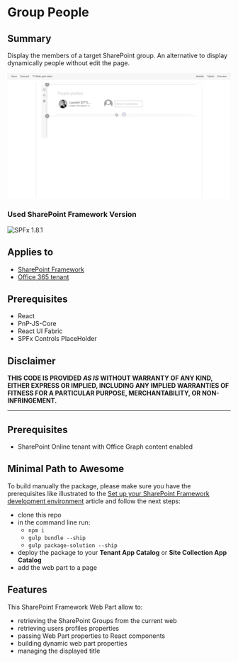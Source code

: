 # Group People

## Summary

Display the members of a target SharePoint group. An alternative to display dynamically people without edit the page.

![](assets/LsOnline-SPFx-GroupPeople.gif)

### Used SharePoint Framework Version

![SPFx 1.8.1](https://img.shields.io/badge/SPFx-1.8.1-success.svg)

## Applies to

* [SharePoint Framework][1]
* [Office 365 tenant][2]

## Prerequisites
 
 * React 
 * PnP-JS-Core
 * React UI Fabric
 * SPFx Controls PlaceHolder

## Disclaimer

**THIS CODE IS PROVIDED *AS IS* WITHOUT WARRANTY OF ANY KIND, EITHER EXPRESS OR IMPLIED, INCLUDING ANY IMPLIED WARRANTIES OF FITNESS FOR A PARTICULAR PURPOSE, MERCHANTABILITY, OR NON-INFRINGEMENT.**

---

## Prerequisites

- SharePoint Online tenant with Office Graph content enabled

## Minimal Path to Awesome

To build manually the package, please make sure you have the prerequisites like illustrated to the [Set up your SharePoint Framework development environment][3] article and follow the next steps:

* clone this repo
* in the command line run:
  * `npm i`
  * `gulp bundle --ship`
  * `gulp package-solution --ship`
* deploy the package to your **Tenant App Catalog** or **Site Collection App Catalog**
* add the web part to a page

## Features

This SharePoint Framework Web Part allow to:

- retrieving the SharePoint Groups from the current web
- retrieving users profiles properties
- passing Web Part properties to React components
- building dynamic web part properties
- managing the displayed title

[1]: https://dev.office.com/sharepoint
[2]: https://docs.microsoft.com/en-us/sharepoint/dev/spfx/set-up-your-developer-tenant
[3]: https://docs.microsoft.com/en-us/sharepoint/dev/spfx/set-up-your-development-environment